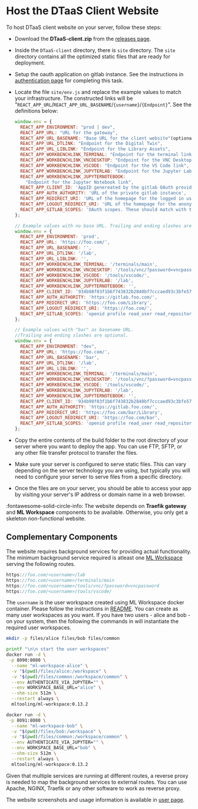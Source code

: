 # Host the DTaaS Client Website

To host DTaaS client website on your server, follow these steps:

- Download the **DTaaS-client.zip** from the
  [releases page](https://github.com/INTO-CPS-Association/DTaaS/releases).
- Inside the `DTaaS-client` directory, there is `site` directory.
  The `site` directory contains all the optimized
  static files that are ready for deployment.

- Setup the oauth application on gitlab instance.
  See the instructions in [authentication page](auth.md) for completing this task.
- Locate the file `site/env.js` and replace the example values to
  match your infrastructure.
  The constructed links will be
  "`REACT_APP_URL`/`REACT_APP_URL_BASENAME`/`{username}`/`{Endpoint}`".
  See the definitions below:

  ```js
  window.env = {
    REACT_APP_ENVIRONMENT: "prod | dev",
    REACT_APP_URL: "URL for the gateway",
    REACT_APP_URL_BASENAME: "Base URL for the client website"(optional),
    REACT_APP_URL_DTLINK: "Endpoint for the Digital Twin",
    REACT_APP_URL_LIBLINK: "Endpoint for the Library Assets",
    REACT_APP_WORKBENCHLINK_TERMINAL: "Endpoint for the terminal link",
    REACT_APP_WORKBENCHLINK_VNCDESKTOP: "Endpoint for the VNC Desktop link",
    REACT_APP_WORKBENCHLINK_VSCODE: "Endpoint for the VS Code link",
    REACT_APP_WORKBENCHLINK_JUPYTERLAB: "Endpoint for the Jupyter Lab link",
    REACT_APP_WORKBENCHLINK_JUPYTERNOTEBOOK:
      "Endpoint for the Jupyter Notebook link",
    REACT_APP_CLIENT_ID: 'AppID genereated by the gitlab OAuth provider',
    REACT_APP_AUTH_AUTHORITY: 'URL of the private gitlab instance',
    REACT_APP_REDIRECT_URI: 'URL of the homepage for the logged in users of the website',
    REACT_APP_LOGOUT_REDIRECT_URI: 'URL of the homepage for the anonymous users of the website',
    REACT_APP_GITLAB_SCOPES: 'OAuth scopes. These should match with the scopes set in gitlab OAuth provider',
  };

  // Example values with no base URL. Trailing and ending slashes are optional.
  window.env = {
    REACT_APP_ENVIRONMENT: 'prod',
    REACT_APP_URL: 'https://foo.com/',
    REACT_APP_URL_BASENAME: '',
    REACT_APP_URL_DTLINK: '/lab',
    REACT_APP_URL_LIBLINK: '',
    REACT_APP_WORKBENCHLINK_TERMINAL: '/terminals/main',
    REACT_APP_WORKBENCHLINK_VNCDESKTOP: '/tools/vnc/?password=vncpassword',
    REACT_APP_WORKBENCHLINK_VSCODE: '/tools/vscode/',
    REACT_APP_WORKBENCHLINK_JUPYTERLAB: '/lab',
    REACT_APP_WORKBENCHLINK_JUPYTERNOTEBOOK: '',
    REACT_APP_CLIENT_ID: '934b98f03f1b6f743832b2840bf7cccaed93c3bfe579093dd0942a433691ccc0',
    REACT_APP_AUTH_AUTHORITY: 'https://gitlab.foo.com/',
    REACT_APP_REDIRECT_URI: 'https://foo.com/Library',
    REACT_APP_LOGOUT_REDIRECT_URI: 'https://foo.com/',
    REACT_APP_GITLAB_SCOPES: 'openid profile read_user read_repository api',
  };

  // Example values with "bar" as basename URL.
  //Trailing and ending slashes are optional.
  window.env = {
    REACT_APP_ENVIRONMENT: "dev",
    REACT_APP_URL: 'https://foo.com/',
    REACT_APP_URL_BASENAME: 'bar',
    REACT_APP_URL_DTLINK: '/lab',
    REACT_APP_URL_LIBLINK: '',
    REACT_APP_WORKBENCHLINK_TERMINAL: '/terminals/main',
    REACT_APP_WORKBENCHLINK_VNCDESKTOP: '/tools/vnc/?password=vncpassword',
    REACT_APP_WORKBENCHLINK_VSCODE: '/tools/vscode/',
    REACT_APP_WORKBENCHLINK_JUPYTERLAB: '/lab',
    REACT_APP_WORKBENCHLINK_JUPYTERNOTEBOOK: '',
    REACT_APP_CLIENT_ID: '934b98f03f1b6f743832b2840bf7cccaed93c3bfe579093dd0942a433691ccc0',
    REACT_APP_AUTH_AUTHORITY: 'https://gitlab.foo.com/',
    REACT_APP_REDIRECT_URI: 'https://foo.com/bar/Library',
    REACT_APP_LOGOUT_REDIRECT_URI: 'https://foo.com/bar',
    REACT_APP_GITLAB_SCOPES: 'openid profile read_user read_repository api',
  };
  ```

- Copy the entire contents of the build folder to the root directory of your
  server where you want to deploy the app. You can use FTP, SFTP, or any
  other file transfer protocol to transfer the files.

- Make sure your server is configured to serve static files. This can vary
  depending on the server technology you are using, but typically you will
  need to configure your server to serve files from a specific directory.

- Once the files are on your server, you should be able to access your app
  by visiting your server's IP address or domain name in a web browser.

:fontawesome-solid-circle-info:
The website depends on **Traefik gateway** and **ML Workspace**
components to be available. Otherwise, you only get a skeleton non-functional website.

## Complementary Components

The website requires background services for providing actual functionality.
The minimum background service required is atleast
one [ML Workspace](https://github.com/ml-tooling/ml-workspace)
serving the following routes.

```js
https://foo.com/<username>/lab
https://foo.com/<username>/terminals/main
https://foo.com/<username>/tools/vnc/?password=vncpassword
https://foo.com/<username>/tools/vscode/
```

The `username` is the user workspace created using ML Workspace docker container.
Please follow the instructions in
[README](https://github.com/ml-tooling/ml-workspace/blob/main/README.md).
You can create as many user workspaces as you want.
If you have two users - alice and bob - on your system,
then the following the commands in  will instantiate the required user workspaces.

```bash
mkdir -p files/alice files/bob files/common

printf "\n\n start the user workspaces"
docker run -d \
 -p 8090:8080 \
  --name "ml-workspace-alice" \
  -v "$(pwd)/files/alice:/workspace" \
  -v "$(pwd)/files/common:/workspace/common" \
  --env AUTHENTICATE_VIA_JUPYTER="" \
  --env WORKSPACE_BASE_URL="alice" \
  --shm-size 512m \
  --restart always \
  mltooling/ml-workspace:0.13.2

docker run -d \
 -p 8091:8080 \
  --name "ml-workspace-bob" \
  -v "$(pwd)/files/bob:/workspace" \
  -v "$(pwd)/files/common:/workspace/common" \
  --env AUTHENTICATE_VIA_JUPYTER="" \
  --env WORKSPACE_BASE_URL="bob" \
  --shm-size 512m \
  --restart always \
  mltooling/ml-workspace:0.13.2
```

Given that multiple services are running at different routes,
a reverse proxy is needed to map the background services to external routes.
You can use Apache, NGINX, Traefik or any other software to work
as reverse proxy.

The website screenshots and usage information is available in
[user page](../../user/website/index.md).
